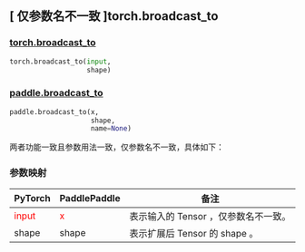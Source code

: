 ## [ 仅参数名不一致 ]torch.broadcast_to

### [torch.broadcast_to](https://pytorch.org/docs/stable/generated/torch.broadcast_to.html?highlight=broadcast_to#torch.broadcast_to)

```python
torch.broadcast_to(input,
                   shape)
```

### [paddle.broadcast_to](https://www.paddlepaddle.org.cn/documentation/docs/zh/develop/api/paddle/broadcast_to_cn.html#broadcast-to)

```python
paddle.broadcast_to(x,
                    shape,
                    name=None)
```

两者功能一致且参数用法一致，仅参数名不一致，具体如下：
### 参数映射

| PyTorch       | PaddlePaddle | 备注                                                   |
| ------------- | ------------ | ------------------------------------------------------ |
| <font color='red'>input</font>| <font color='red'>x</font> | 表示输入的 Tensor ，仅参数名不一致。  |
| shape | shape | 表示扩展后 Tensor 的 shape 。  |
